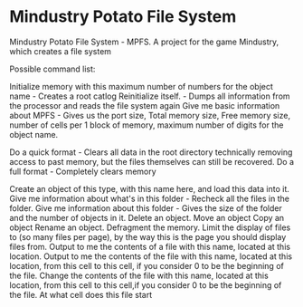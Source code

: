 # Mindustry Potato File System
Mindustry Potato File System - MPFS. A project for the game Mindustry, which creates a file system


Possible command list:

Initialize memory with this maximum number of numbers for the object name - Creates a root catlog 
Reinitialize itself. - Dumps all information from the processor and reads the file system again
Give me basic information about MPFS - Gives us the port size, Total memory size, Free memory size, number of cells per 1 block of memory, maximum number of digits for the object name.

Do a quick format - Clears all data in the root directory technically removing access to past memory, but the files themselves can still be recovered.
Do a full format - Completely clears memory

Create an object of this type, with this name here, and load this data into it.
Give me information about what's in this folder - Recheck all the files in the folder.
Give me information about this folder - Gives the size of the folder and the number of objects in it.
Delete an object.
Move an object
Copy an object
Rename an object.
Defragment the memory.
Limit the display of files to (so many files per page), by the way this is the page you should display files from.
Output to me the contents of a file with this name, located at this location.
Output to me the contents of the file with this name, located at this location, from this cell to this cell, if you consider 0 to be the beginning of the file.
Change the contents of the file with this name, located at this location, from this cell to this cell,if you consider 0 to be the beginning of the file. 
At what cell does this file start
